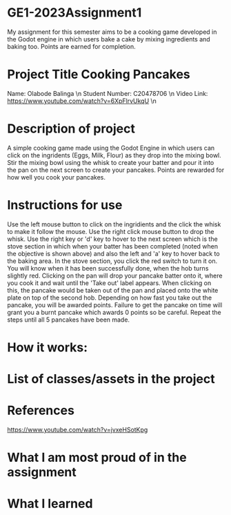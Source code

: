 # GE1-2023Assignment1

My assignment for this semester aims to be a cooking game developed in the Godot engine in which users bake a cake by mixing ingredients and baking too. Points are earned for completion.

# Project Title Cooking Pancakes
Name: Olabode Balinga \n
Student Number: C20478706 \n
Video Link: https://www.youtube.com/watch?v=6XpFlrvUkqU \n

# Description of project
A simple cooking game made using the Godot Engine in which users can click on the ingridents (Eggs, Milk, Flour) as they drop into the mixing bowl. Stir the mixing bowl using the whisk to create your batter and pour it into the pan on the next screen to create your pancakes. Points are rewarded for how well you cook your pancakes.

# Instructions for use
Use the left mouse button to click on the ingridients and the click the whisk to make it follow the mouse. Use the right click mouse button to drop the whisk. Use the right key or 'd' key to hover to the next screen  which is the stove section in which when your batter has been completed (noted when the objective is shown above) and also the left and 'a' key to hover back to the baking area. In the stove section, you click the red switch to turn it on. You will know when it has been successfully done, when the hob turns slightly red. Clicking on the pan will drop your pancake batter onto it, where you cook it and wait until the 'Take out' label appears. When clicking on this, the pancake would be taken out of the pan and placed onto the white plate on top of the second hob. Depending on how fast you take out the pancake, you will be awarded points. Failure to get the pancake on time will grant you a burnt pancake which awards 0 points so be careful. Repeat the steps until all 5 pancakes have been made.

# How it works:


# List of classes/assets in the project


# References
https://www.youtube.com/watch?v=jvxeHSotKpg

# What I am most proud of in the assignment 


# What I learned
